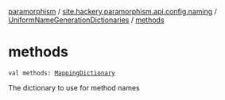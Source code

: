 [paramorphism](../../index.md) / [site.hackery.paramorphism.api.config.naming](../index.md) / [UniformNameGenerationDictionaries](index.md) / [methods](./methods.md)

# methods

`val methods: `[`MappingDictionary`](../../site.hackery.paramorphism.api.naming/-mapping-dictionary/index.md)

The dictionary to use for method names


